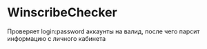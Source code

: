 # WinscribeChecker
Проверяет login:password аккаунты на валид, после чего парсит информацию с личного кабинета
